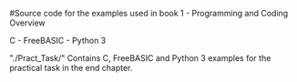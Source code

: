 #Source code for the examples used in book 1 - Programming and Coding Overview

C - FreeBASIC - Python 3

"./Pract_Task/" Contains C, FreeBASIC and Python 3 examples for the practical task in the end chapter.
